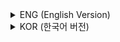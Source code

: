 <details>
<summary>ENG (English Version)</summary>

## **Chapter 13 – Information Security**  

### **1. Information Security Concepts**  
Computer security (device-level), network security (transmission-level), broad info protection activities, typical threats (interruption, interception, modification, fabrication).

### **2. Goals and Services**  
Confidentiality, integrity, availability; services include authentication, non-repudiation, access control.

### **3. Common Threats**  
Malware: computer viruses, worms, Trojan horses, spyware, phishing, pharming, ransomware, DDoS attacks, hacking (crackers, sniffing, spoofing, anonymous organizations).

### **4. Countermeasures**  
Regular security updates, antivirus/firewall, strong and regularly changed passwords, software origin verification, backups.

### **5. Encryption Techniques**  
Cryptography basics (symmetric and asymmetric key, block and stream cipher), digital signature, authentication, public key systems (RSA, DES, AES), secure email (PGP, S/MIME).

### **6. Internet Security**  
Firewall operations (packet filtering, application gateway, chokes), SSL/S-HTTP protocols, web, browser, and email protection, cyber investigation and response.

### **7. Ethics**  
Principles: respect, responsibility, autonomy, justice.  
Combats privacy violations, cybercrime, copyright infringement, and information-related harm.

</details>

<details>
<summary>KOR (한국어 버전)</summary>

## **13장 – 정보보안**  

### **1. 정보보안 개념**  
컴퓨터 보안, 네트워크 보안, 데이터 보호 활동, 전송방해·가로채기·변조·위조 등 위협.

### **2. 목표와 서비스**  
비밀성, 무결성, 가용성.  
인증, 부인방지, 접근제어 등 보안 서비스.

### **3. 주요 위협**  
악성코드(바이러스, 웜, 트로이목마, 스파이웨어, 피싱, 파밍, 랜섬웨어), DDoS, 해킹(크래커, 스니핑, 스푸핑, 해커집단).

### **4. 정보보호수칙**  
보안 업데이트, 백신/방화벽 사용, 강력하고 주기적 암호 변경, 프로그램 원본 확인, 백업 습관.

### **5. 암호화기술**  
평문·암호문, 대칭키·공개키, 블록·스트림 암호, 디지털서명, 인증, RSA/DES/AES 등 알고리즘, 안전한 이메일.

### **6. 인터넷보안**  
방화벽 동작, SSL/S-HTTP, 웹·브라우저·이메일 보호, 디지털포렌식, 사이버범죄 대응.

### **7. 정보윤리**  
존중, 책임, 자율, 정의 원칙.  
개인정보 유출, 사이버폭력, 저작권침해 및 윤리적 해악 대응.

</details>
